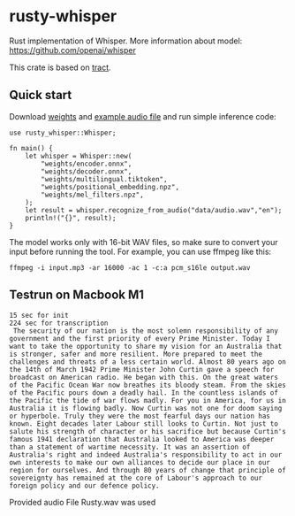 # rusty-whisper

Rust implementation of Whisper. More information about model: https://github.com/openai/whisper

This crate is based on [tract](https://github.com/sonos/tract).

## Quick start

Download [weights](https://www.dropbox.com/scl/fi/obq73jdswc9yfu2f8ctwo/weights.zip?rlkey=iuofo1dbf2xo6hiu9io6ovh5i&dl=1) and [example audio file](https://www.dropbox.com/scl/fi/8yzo8y2ptxoy0rfuon9bu/audio.wav?rlkey=dorb43edb48bqpx5cgrtckxlk&dl=1) and run simple inference code:

```
use rusty_whisper::Whisper;

fn main() {
    let whisper = Whisper::new(
        "weights/encoder.onnx",
        "weights/decoder.onnx",
        "weights/multilingual.tiktoken",
        "weights/positional_embedding.npz",
        "weights/mel_filters.npz",
    );
    let result = whisper.recognize_from_audio("data/audio.wav","en");
    println!("{}", result);
}

```

The model works only with 16-bit WAV files, so make sure to convert your input before running the tool. For example, you can use ffmpeg like this:

```
ffmpeg -i input.mp3 -ar 16000 -ac 1 -c:a pcm_s16le output.wav
```
## Testrun on Macbook M1 
```
15 sec for init
224 sec for transcription
 The security of our nation is the most solemn responsibility of any government and the first priority of every Prime Minister. Today I want to take the opportunity to share my vision for an Australia that is stronger, safer and more resilient. More prepared to meet the challenges and threats of a less certain world. Almost 80 years ago on the 14th of March 1942 Prime Minister John Curtin gave a speech for broadcast on American radio. He began with this. On the great waters of the Pacific Ocean War now breathes its bloody steam. From the skies of the Pacific pours down a deadly hail. In the countless islands of the Pacific the tide of war flows madly. For you in America, for us in Australia it is flowing badly. Now Curtin was not one for doom saying or hyperbole. Truly they were the most fearful days our nation has known. Eight decades later Labour still looks to Curtin. Not just to salute his strength of character or his sacrifice but because Curtin's famous 1941 declaration that Australia looked to America was deeper than a statement of wartime necessity. It was an assertion of Australia's right and indeed Australia's responsibility to act in our own interests to make our own alliances to decide our place in our region for ourselves. And through 80 years of change that principle of sovereignty has remained at the core of Labour's approach to our foreign policy and our defence policy.
```
Provided audio File Rusty.wav was used 
